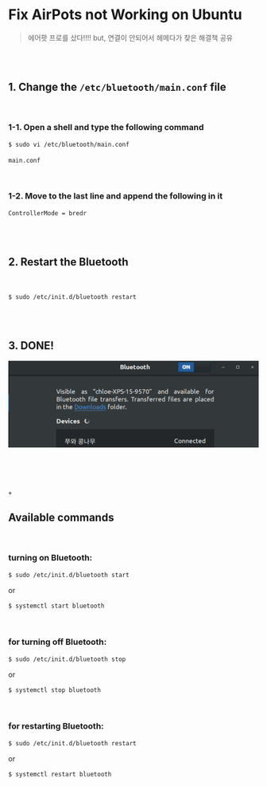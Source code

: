# Fix AirPots not Working on Ubuntu

> 에어팟 프로를 샀다!!!! but, 연결이 안되어서 헤메다가 찾은 해결책 공유

<br>

<br>

## 1. Change the `/etc/bluetooth/main.conf` file

<br>

### 1-1. Open a shell and type the following command

```bash
$ sudo vi /etc/bluetooth/main.conf
```

`main.conf`

<br>

### 1-2. Move to the last line and append the following in it

```bash
ControllerMode = bredr
```

<br>

<br>

## 2.  Restart the Bluetooth

<br>

```bash
$ sudo /etc/init.d/bluetooth restart
```

<br>

<br>

## 3.  DONE!

![image-20200705165824130](../../images/image-20200705165824130.png)

<br>

<br>

<br>

`+`

## Available commands

<br>

### turning on Bluetooth:

```bash
$ sudo /etc/init.d/bluetooth start
```

or

```bash
$ systemctl start bluetooth
```

<br>

### for turning off Bluetooth:

```bash
$ sudo /etc/init.d/bluetooth stop
```

or

```bash
$ systemctl stop bluetooth
```

<br>

### for restarting Bluetooth:

``` bash
$ sudo /etc/init.d/bluetooth restart
```

or

```bash
$ systemctl restart bluetooth
```



